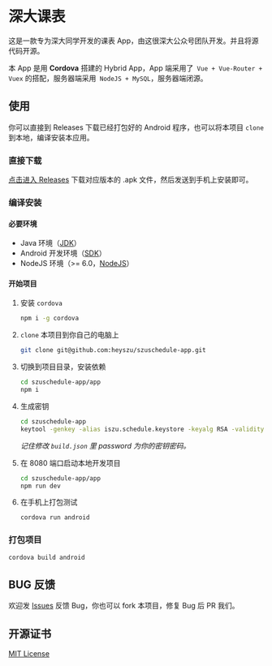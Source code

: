 # 深大课表

这是一款专为深大同学开发的课表 App，由这很深大公众号团队开发。并且将源代码开源。

本 App 是用 **Cordova** 搭建的 Hybrid App，App 端采用了` Vue + Vue-Router + Vuex` 的搭配，服务器端采用` NodeJS + MySQL`，服务器端闭源。

## 使用

你可以直接到 Releases 下载已经打包好的 Android 程序，也可以将本项目 `clone` 到本地，编译安装本应用。

### 直接下载

[点击进入 Releases](https://github.com/heyszu/szuschedule-app/releases) 下载对应版本的 .apk 文件，然后发送到手机上安装即可。

### 编译安装

#### 必要环境

- Java 环境（[JDK](http://www.oracle.com/technetwork/java/javase/downloads/index.html)）
- Android 开发环境（[SDK](https://developer.android.com/studio/index.html)）
- NodeJS 环境（>= 6.0，[NodeJS](http://nodejs.org/)）

#### 开始项目

1. 安装 `cordova`

   ```bash
   npm i -g cordova
   ```

2. `clone` 本项目到你自己的电脑上

   ```bash
   git clone git@github.com:heyszu/szuschedule-app.git
   ```

3. 切换到项目目录，安装依赖

   ```bash
   cd szuschedule-app/app
   npm i
   ```

4. 生成密钥

   ```bash
   cd szuschedule-app
   keytool -genkey -alias iszu.schedule.keystore -keyalg RSA -validity 20000 -keystore iszu.schedule.keystore
   ```

   *记住修改 `build.json` 里 password 为你的密钥密码。*

5. 在 8080 端口启动本地开发项目

   ```bash
   cd szuschedule-app/app
   npm run dev
   ```

6. 在手机上打包测试

   ```bash
   cordova run android
   ```

### 打包项目

```bash
cordova build android
```

## BUG 反馈

欢迎发 [Issues](https://github.com/heyszu/szuschedule-app/issues) 反馈 Bug，你也可以 fork 本项目，修复 Bug 后 PR 我们。

## 开源证书

[MIT License](http://jas0ncn.mit-license.org/)